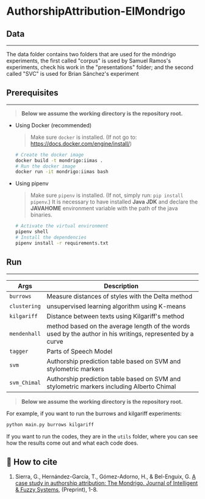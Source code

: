 # AuthorshipAttribution-ElMondrigo

## Data

***

The data folder contains two folders that are used for the móndrigo experiments, the first called "corpus" is used by Samuel Ramos's experiments, check his work in the "presentations" folder; and the second called "SVC" is used for Brian Sánchez's experiment

## Prerequisites

***
> __Below we assume the working directory is the repository root.__

- Using Docker (recommended)
  > Make sure `docker` is installed. (If not go to: https://docs.docker.com/engine/install/)

    ```sh
    # Create the docker image
    docker build -t mondrigo:iimas .
    # Run the docker image
    docker run -it mondrigo:iimas bash
    ```
  
- Using pipenv

  > Make sure `pipenv` is installed. (If not, simply run: `pip install pipenv`.)
  > It is necessary to have installed **Java JDK** and declare the **JAVAHOME** environment variable with the path of the java binaries.

    ```sh
    # Activate the virtual environment
    pipenv shell
    # Install the dependencies
    pipenv install -r requirements.txt
    ```

## Run

***

| Args           | Description                                                                                                |
|----------------|------------------------------------------------------------------------------------------------------------|
| `burrows`      | Measure distances of styles with the Delta method                                                          |
| `clustering`   | unsupervised learning algorithm using K-means                                                              |
| `kilgariff`    | Distance between texts using Kilgariff's method                                                            |
| `mendenhall`   | method based on the average length of the words used by the author in his writings, represented by a curve |
| `tagger`       | Parts of Speech Model                                                                                      |
| `svm`          | Authorship prediction table based on SVM and stylometric markers                                           |
| `svm_Chimal`   | Authorship prediction table based on SVM and stylometric markers including Alberto Chimal                  |

> __Below we assume the working directory is the repository root.__

For example, if you want to run the burrows and kilgariff experiments:
  ```bash
  python main.py burrows kilgariff
  ```

If you want to run the codes, they are in the `utils` folder, where you can see how the results come out and what each code does. 

## :pencil: How to cite

1) Sierra, G., Hernández-García, T., Gómez-Adorno, H., & Bel-Enguix, G. [A case study in authorship attribution: The Mondrigo. Journal of Intelligent & Fuzzy Systems](https://content.iospress.com/articles/journal-of-intelligent-and-fuzzy-systems/ifs219236), (Preprint), 1-8.
